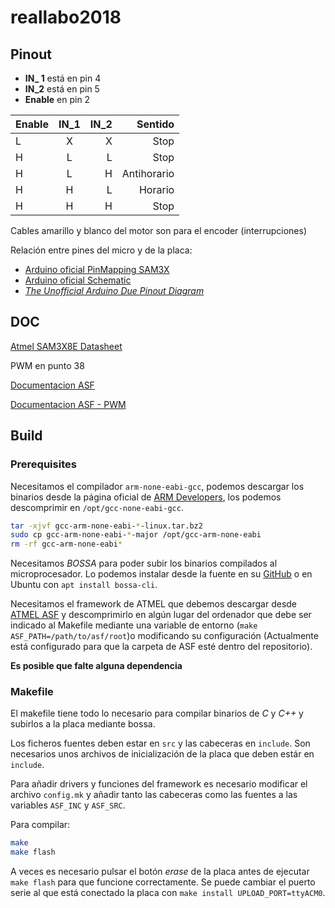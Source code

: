 # reallabo2018

## Pinout

- **IN_ 1** está en pin 4
- **IN_2** está en pin 5
- **Enable** en pin 2

| Enable    | IN\_1  | IN\_2  | Sentido      |
| ----------|:------:| ------:|-------------:|
| L         | X      | X      | Stop         |
| H         | L      | L      | Stop         |
| H         | L      | H      | Antihorario  |
| H         | H      | L      | Horario      |
| H         | H      | H      | Stop         |


Cables amarillo y blanco del motor son para el encoder (interrupciones)

Relación entre pines del micro y de la placa:
- [Arduino oficial PinMapping SAM3X](https://www.arduino.cc/en/Hacking/PinMappingSAM3X)
- [Arduino oficial Schematic](https://www.arduino.cc/en/uploads/Main/arduino-Due-schematic.pdf)
- [*The Unofficial Arduino Due Pinout Diagram*](http://www.robgray.com/temp/Due-pinout.svg)

## DOC
[Atmel SAM3X8E Datasheet](http://ww1.microchip.com/downloads/en/DeviceDoc/Atmel-11057-32-bit-Cortex-M3-Microcontroller-SAM3X-SAM3A_Datasheet.pdf)

PWM en punto 38

[Documentacion ASF](http://asf.atmel.com/docs/latest/)

[Documentacion ASF - PWM](http://asf.atmel.com/docs/latest/sam3x/html/sam_pwm_quickstart.html)

## Build
### Prerequisites

Necesitamos el compilador `arm-none-eabi-gcc`, podemos descargar los binarios desde la página oficial de [ARM Developers](https://developer.arm.com/open-source/gnu-toolchain/gnu-rm/downloads), los podemos descomprimir en `/opt/gcc-none-eabi-gcc`.

```sh
tar -xjvf gcc-arm-none-eabi-*-linux.tar.bz2
sudo cp gcc-arm-none-eabi-*-major /opt/gcc-arm-none-eabi
rm -rf gcc-arm-none-eabi*
```

Necesitamos *BOSSA* para poder subir los binarios compilados al microprocesador. Lo podemos instalar desde la fuente en su [GitHub](https://github.com/shumatech/BOSSA) o en Ubuntu con `apt install bossa-cli`.

Necesitamos el framework de ATMEL que debemos descargar desde [ATMEL ASF] y descomprimirlo en algún lugar del ordenador que debe ser indicado al Makefile mediante una variable de entorno (`make ASF_PATH=/path/to/asf/root`)o modificando su configuración (Actualmente está configurado para que la carpeta de ASF esté dentro del repositorio).

**Es posible que falte alguna dependencia**

[ATMEL ASF]: https://www.microchip.com/avr-support/advanced-software-framework-(asf)

### Makefile
El makefile tiene todo lo necesario para compilar binarios de *C* y *C++* y subirlos a la placa mediante bossa.

Los ficheros fuentes deben estar en `src` y las cabeceras en `include`. Son necesarios unos archivos de inicialización de la placa que deben estár en `include`.

Para añadir drivers y funciones del framework es necesario modificar el archivo `config.mk` y añadir tanto las cabeceras como las fuentes a las variables `ASF_INC` y `ASF_SRC`.

Para compilar:
```sh
make
make flash
```

A veces es necesario pulsar el botón *erase* de la placa antes de ejecutar `make flash` para que funcione correctamente. Se puede cambiar el puerto serie al que está conectado la placa con `make install UPLOAD_PORT=ttyACM0`.
